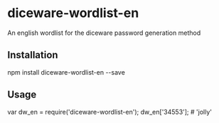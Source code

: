 diceware-wordlist-en
=========

An english wordlist for the diceware password generation method

## Installation

  npm install diceware-wordlist-en --save

## Usage

  var dw_en = require('diceware-wordlist-en');
  dw_en['34553'];		# 'jolly'
